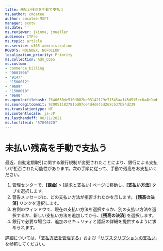 ```yaml
---
title: 未払い残高を手動で支払う
ms.author: cmcatee
author: cmcatee-MSFT
manager: scotv
ms.date: ''
ms.reviewer: jkinma, jmueller
audience: ITPro
ms.topic: article
ms.service: o365-administration
ROBOTS: NOINDEX, NOFOLLOW
localization_priority: Priority
ms.collection: Adm_O365
ms.custom:
- commerce_billing
- "9001506"
- "9147"
- "1500012"
- "9689"
- "1500018"
- "9690"
ms.openlocfilehash: 7640630de510d802be03142129e71545aa145d515cc8a4b9adf79cdf8779844f
ms.sourcegitcommit: 920051182781bd97ce4d4d6fbd268cb37b84d239
ms.translationtype: HT
ms.contentlocale: ja-JP
ms.lasthandoff: 08/11/2021
ms.locfileid: "57896420"
---
```

# <a name="manually-pay-an-outstanding-balance"></a>未払い残高を手動で支払う

最近、自動定期取引に関する銀行規制が変更されたことにより、銀行による支払いが拒否された可能性があります。次の手順に従って、手動で残高をお支払いください。

1. 管理センターで、**[課金]** > [[請求と支払い]](https://go.microsoft.com/fwlink/p/?linkid=2018806) ページに移動し、**[支払い方法]** タブを選択します。
2. 警告メッセージは、どの支払い方法が拒否されたかを示します。 **[残高の決済]** リンクを選択します。
3. 右側のウィンドウで、現在の支払い方法を選択するか、別の支払い方法を選択するか、新しい支払い方法を追加してから、**[残高の決済]** を選択します。
4. 銀行で必要な場合は、追加のセキュリティと認証の詳細を提供するように求められます。

詳細については、「[支払方法を管理する](https://docs.microsoft.com/microsoft-365/commerce/billing-and-payments/manage-payment-methods)」および「[サブスクリプションの支払い](https://docs.microsoft.com/microsoft-365/commerce/billing-and-payments/pay-for-your-subscription)」を参照してください。
